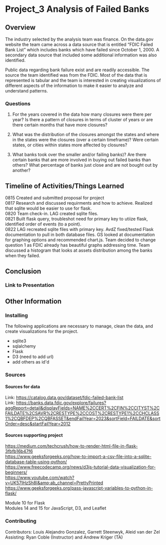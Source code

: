 # Project_3 Analysis of Failed Banks

## Overview
The industry selected by the analysis team was finance. On the data.gov website the team came across a data source that is entitled “FDIC Failed Bank List” which includes banks which have failed since October 1, 2000. A secondary data source that included some additional information was also identified.  

Public data regarding bank failure exist and are readily accessible.  The source the team identified was from the FDIC.  Most of the data that is represented is tabular and the team is interested in creating visualizations of different aspects of the information to make it easier to analyze and understand patterns.

### Questions
1) For the years covered in the data how many closures were there per year?  Is there a pattern of closures in terms of cluster of years or are there certain months that have more closures?  

2) What was the distribution of the closures amongst the states and where in the states were the closures (over a certain timeframe)?  Were certain states, or cities within states more affected by closures?  

3) What banks took over the smaller and/or failing banks)?  Are there certain banks that are more involved in buying out failed banks than others? What percentage of banks just close and are not bought out by another? 

## Timeline of Activities/Things Learned
0815 Created and submitted proposal for project  
0817 Research and discussed requirments and how to achieve.  Realized that sqlite would be easier to use for flask.  
0820 Team check-in. LAG created sqlite files.  
0821 Built flask query, troubleshot need for primary key to utiize flask, identified order of events (to a point).   
0822 LAG recreated sqlite files with primary key. AvdZ fixed/tested Flask documentation to pull in both database files.  GS looked at documentation for graphing options and recommended chart.js. Team decided to change question 1 as FDIC already has beautiful graphs addressing time.  Team discussed a histogram that looks at assets distribution among the banks when they failed. 

## Conclusion

### Link to Presentation


## Other Information  
### Installing
The following applications are necessary to manage, clean the data, and create visualizations for the project.
* sqlite3
* sqlalchemy
* Flask
* D3 (need to add url)
* add others as id'd

### Sources
#### Sources for data  
Link: https://catalog.data.gov/dataset/fdic-failed-bank-list  
Link: https://banks.data.fdic.gov/explore/failures?aggReport=detail&displayFields=NAME%2CCERT%2CFIN%2CCITYST%2CFAILDATE%2CSAVR%2CRESTYPE%2CCOST%2CRESTYPE1%2CCHCLASS1%2CQBFDEP%2CQBFASSET&endFailYear=2023&sortField=FAILDATE&sortOrder=desc&startFailYear=2012  

#### Sources supporting project  
https://medium.com/techcrush/how-to-render-html-file-in-flask-3fbfb16b47f6  
https://www.geeksforgeeks.org/how-to-import-a-csv-file-into-a-sqlite-database-table-using-python/  
https://www.freecodecamp.org/news/d3js-tutorial-data-visualization-for-beginners/  
https://www.youtube.com/watch?v=UK57IHzSh8I&amp;ab_channel=PrettyPrinted  
https://www.geeksforgeeks.org/pass-javascript-variables-to-python-in-flask/  

Module 10 for Flask  
Modules 14 and 15 for JavaScript, D3, and Leaflet  

### Contributing
Contributors: Louis Alejandro Gonzalez, Garrett Steenwyk, Aleid van der Zel  
Assisting: Ryan Coble (Instructor) and Andrew Kriger (TA)  
